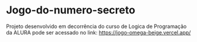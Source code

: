 # Jogo-do-numero-secreto
Projeto desenvolvido em decorrência do curso de Logica de Programação da ALURA
pode ser acessado no link: https://jogo-omega-beige.vercel.app/
